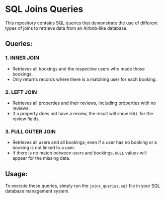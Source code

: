 # SQL Joins Queries

This repository contains SQL queries that demonstrate the use of different types of joins to retrieve data from an Airbnb-like database.

## Queries:

### 1. **INNER JOIN**
- Retrieves all bookings and the respective users who made those bookings.
- Only returns records where there is a matching user for each booking.

### 2. **LEFT JOIN**
- Retrieves all properties and their reviews, including properties with no reviews.
- If a property does not have a review, the result will show `NULL` for the review fields.

### 3. **FULL OUTER JOIN**
- Retrieves all users and all bookings, even if a user has no booking or a booking is not linked to a user.
- If there is no match between users and bookings, `NULL` values will appear for the missing data.

## Usage:
To execute these queries, simply run the `joins_queries.sql` file in your SQL database management system.

